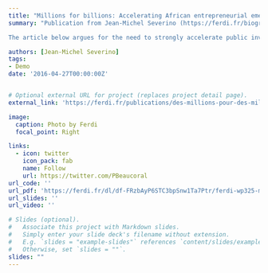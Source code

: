 ```yaml
---
title: "Millions for billions: Accelerating African entrepreneurial emergence for accelerated, sustainable and job-rich growth"
summary: "Publication from Jean-Michel Severino (https://ferdi.fr/biographies/jean-michel-severino) where I provided an appendix aiming to reveal the actual support provided by development finance institutions to the African private sector.

The article below argues for the need to strongly accelerate public involvement in support of entrepreneurial emergence in poor and fragile countries. After mentioning the economic and employment issue, it explains how this priority has long disappeared from the international agenda as well as from domestic public policies, particularly in Africa. Efforts to promote the private sector have in practice focused on foreign direct investment and the largest companies. Middle- and emerging income countries, and a limited number of sectors and financial instruments, such as debt, have been valued. The article evokes the gradual change of perception on this subject from the beginning of the century and the emergence of new so- called impact actors focused particularly on SMEs in poor countries, accompanied by some public private sector financing institutions (DFIs), development agencies or foundations.."

authors: [Jean-Michel Severino]
tags:
- Demo
date: '2016-04-27T00:00:00Z'


# Optional external URL for project (replaces project detail page).
external_link: 'https://ferdi.fr/publications/des-millions-pour-des-milliards-accelerer-l-emergence-entrepreneuriale-africaine-pour-une-croissance-acceleree-durable-et-riche-en-emplois'

image:
  caption: Photo by Ferdi
  focal_point: Right

links:
  - icon: twitter
    icon_pack: fab
    name: Follow
    url: https://twitter.com/PBeaucoral
url_code: ''
url_pdf: 'https://ferdi.fr/dl/df-FRzbAyP6STC3bpSnw1Ta7Ptr/ferdi-wp325-millions-for-billions-accelerating-african-entrepreneurial.pdf'
url_slides: ''
url_video: ''

# Slides (optional).
#   Associate this project with Markdown slides.
#   Simply enter your slide deck's filename without extension.
#   E.g. `slides = "example-slides"` references `content/slides/example-slides.md`.
#   Otherwise, set `slides = ""`.
slides: ""
---
```

